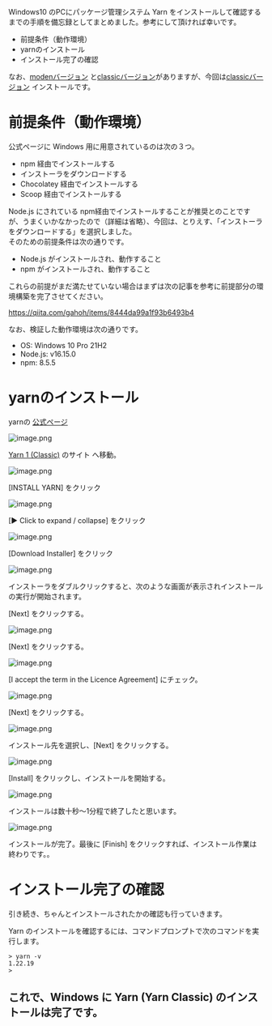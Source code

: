 <!--
title:   Windows に Yarn (Yarn Classic) をインストールする方法
tags:    Windows,YARN,インストール
id:      11fee45371327fdc65ee
private: true
-->
Windows10 のPCにパッケージ管理システム Yarn をインストールして確認するまでの手順を備忘録としてまとめました。参考にして頂ければ幸いです。

- 前提条件（動作環境）
- yarnのインストール
- インストール完了の確認

なお、[modenバージョン](https://yarnpkg.com/) と[classicバージョン](https://classic.yarnpkg.com)がありますが、今回は[classicバージョン](https://classic.yarnpkg.com) インストールです。

# 前提条件（動作環境）

公式ページに Windows 用に用意されているのは次の３つ。

- npm 経由でインストールする
- インストーラをダウンロードする
- Chocolatey 経由でインストールする
- Scoop 経由でインストールする

Node.js にされている npm経由でインストールすることが推奨とのことですが、うまくいかなかったので（詳細は省略）、今回は、とりえす、「インストーラをダウンロードする」を選択しました。   
そのための前提条件は次の通りです。

- Node.js がインストールされ、動作すること
- npm がインストールされ、動作すること

これらの前提がまだ満たせていない場合はまずは次の記事を参考に前提部分の環境構築を完了させてください。

https://qiita.com/gahoh/items/8444da99a1f93b6493b4


なお、検証した動作環境は次の通りです。

- OS: Windows 10 Pro 21H2
- Node.js: v16.15.0
- npm: 8.5.5

# yarnのインストール

yarnの [公式ページ](https://yarnpkg.com/)

![image.png](./images/screen1.PNG) <br>

 [Yarn 1 (Classic)](https://classic.yarnpkg.com) のサイト へ移動。

![image.png](./images/screen3.PNG) <br>

[INSTALL YARN] をクリック

![image.png](./images/screen4.PNG) <br>

[▶ Click to expand / collapse]  をクリック

![image.png](./images/screen6.PNG) <br>

[Download Installer] をクリック

![image.png](./images/screen7.PNG) <br>

インストーラをダブルクリックすると、次のような画面が表示されインストールの実行が開始されます。<br>

[Next] をクリックする。

![image.png](./images/screen10.PNG) <br>

[Next] をクリックする。

![image.png](./images/screen11.PNG) <br>

[I accept the term in the Licence Agreement] にチェック。

![image.png](./images/screen12.PNG) <br>

[Next] をクリックする。

![image.png](./images/screen13.PNG) <br>

インストール先を選択し、[Next] をクリックする。

![image.png](./images/screen14.PNG) <br>

[Install] をクリックし、インストールを開始する。

![image.png](./images/screen15.PNG) <br>

インストールは数十秒～1分程で終了したと思います。

![image.png](./images/screen16.PNG) <br>

インストールが完了。最後に [Finish] をクリックすれば、インストール作業は終わりです。。

# インストール完了の確認

引き続き、ちゃんとインストールされたかの確認も行っていきます。

Yarn のインストールを確認するには、コマンドプロンプトで次のコマンドを実行します。

```
> yarn -v
1.22.19
>
```

これで、Windows に Yarn (Yarn Classic) のインストールは完了です。
---
